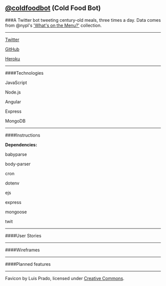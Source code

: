 ## [@coldfoodbot](twitter.com/coldfoodbot) (Cold Food Bot)

###A Twitter bot tweeting century-old meals, three times a day. Data comes from @nypl's ['What's on the Menu?'](http://menus.nypl.org/) collection.

---

[Twitter](twitter.com/coldfoodbot)

[GitHub](https://github.com/mbd-s/cold-food)

[Heroku](http://cold-food.herokuapp.com/)


---

####Technologies
<!--TODO A list of the technologies used. -->
JavaScript

Node.js

Angular

Express

MongoDB

---

####Instructions
<!--TODO A list of installation steps for the app itself and any dependencies - how would another developer run your site locally? -->
**Dependencies:**

babyparse

body-parser

cron

dotenv

ejs

express

mongoose

twit

---

####User Stories
<!--TODO Link to your user stories - who are your users, what do they want, and why?-->

---

####Wireframes
<!--TODO Link to your wireframes – sketches of major views / interfaces in your application.-->

---


####Planned features
<!--Descriptions of any unsolved problems or future features. -->

---

Favicon by Luis Prado, licensed under [Creative Commons](http://creativecommons.org/licenses/by/3.0/us/).

